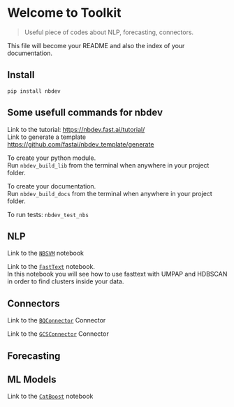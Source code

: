# Welcome to Toolkit
> Useful piece of codes about NLP, forecasting, connectors.


This file will become your README and also the index of your documentation.

## Install

`pip install nbdev`

## Some usefull commands for nbdev

Link to the tutorial: https://nbdev.fast.ai/tutorial/  
Link to generate a template https://github.com/fastai/nbdev_template/generate

To create your python module.   
Run `nbdev_build_lib` from the terminal when anywhere in your project folder.

To create your documentation.   
Run `nbdev_build_docs` from the terminal when anywhere in your project folder.

To run tests:
`nbdev_test_nbs`

## NLP

Link to the [`NBSVM`](/tutorial#say_hello) notebook

Link to the [`FastText`](/tutorial#say_hello) notebook.  
In this notebook you will see how to use fasttext with UMPAP and HDBSCAN in order to find clusters inside your data.

## Connectors

Link to the [`BQConnector`](/tutorial#say_hello) Connector

Link to the [`GCSConnector`](/tutorial#say_hello) Connector

## Forecasting

## ML Models

Link to the [`CatBoost`](/tutorial#say_hello) notebook
